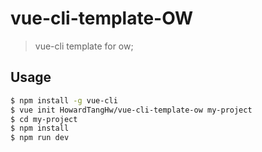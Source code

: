 # vue-cli-template-OW

> vue-cli template for ow;

## Usage

```bash
$ npm install -g vue-cli
$ vue init HowardTangHw/vue-cli-template-ow my-project
$ cd my-project
$ npm install
$ npm run dev
```
